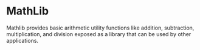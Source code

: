 # MathLib
Mathlib provides basic arithmetic utility functions like addition, subtraction, multiplication, and division exposed as a library that can be used by other applications.
